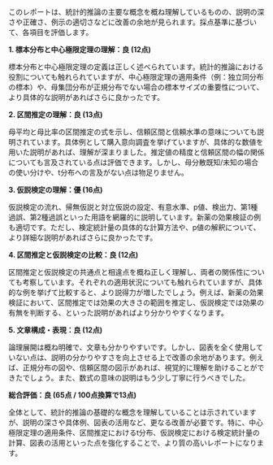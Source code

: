このレポートは、統計的推論の主要な概念を概ね理解しているものの、説明の深さや正確さ、例示の適切さなどに改善の余地が見られます。採点基準に基づいて、各項目を評価します。

**1. 標本分布と中心極限定理の理解：良 (12点)**

標本分布と中心極限定理の定義は正しく述べられています。統計的推論における役割についても触れられていますが、中心極限定理の適用条件（例：独立同分布の標本）や、母集団分布が正規分布でない場合の標本サイズの重要性について、より具体的な説明があればさらに良かったです。

**2. 区間推定の理解：良 (13点)**

母平均と母比率の区間推定の式を示し、信頼区間と信頼水準の意味についても説明されています。具体例として購入意向調査を挙げていますが、具体的な数値を用いた説明があれば、理解が深まりました。推定値の精度と信頼区間の幅の関係についても言及されている点は評価できます。しかし、母分散既知/未知の場合の使い分けや、t分布への言及がない点は物足りません。

**3. 仮説検定の理解：優 (16点)**

仮説検定の流れ、帰無仮説と対立仮説の設定、有意水準、p値、検出力、第1種過誤、第2種過誤といった用語を網羅的に説明しています。新薬の効果検証の例も適切です。ただし、検定統計量の具体的な計算方法や、p値の解釈について、より詳細な説明があればさらに良かったです。

**4. 区間推定と仮説検定の比較：良 (12点)**

区間推定と仮説検定の共通点と相違点を概ね正しく理解し、両者の関係性についても考察しています。それぞれの適用状況についても触れられていますが、具体的な例を挙げて比較すると、より説得力が増したでしょう。例えば、新薬の効果検証において、区間推定では効果の大きさの範囲を推定し、仮説検定では効果の有無を判断する、といった説明があればより分かりやすくなります。

**5. 文章構成・表現：良 (12点)**

論理展開は概ね明確で、文章も分かりやすいです。しかし、図表を全く使用していない点は、説明の分かりやすさを向上させる上で改善の余地があります。例えば、正規分布の図や、信頼区間の図示があれば、視覚的に理解を助けることができたでしょう。また、数式の意味の説明はもう少し丁寧に行うべきでした。

**総合評価：良 (65点 / 100点換算で13点)**

全体として、統計的推論の基礎的な概念を理解していることは示されていますが、説明の深さや具体例、図表の活用など、更なる改善が必要です。特に、中心極限定理の適用条件、区間推定におけるt分布、仮説検定における検定統計量の計算、図表の活用といった点を強化することで、より質の高いレポートになります。
